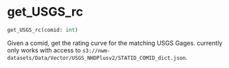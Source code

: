 # get_USGS_rc
```python
get_USGS_rc(comid: int)
```
Given a comid, get the rating curve for the matching USGS Gages. currently only works with access to `s3://nwm-datasets/Data/Vector/USGS_NHDPlusv2/STATID_COMID_dict.json`.